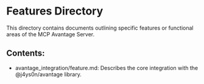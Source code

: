 # Features Directory

This directory contains documents outlining specific features or functional areas of the MCP Avantage Server.

## Contents:
- avantage_integration/feature.md: Describes the core integration with the @j4ys0n/avantage library.
